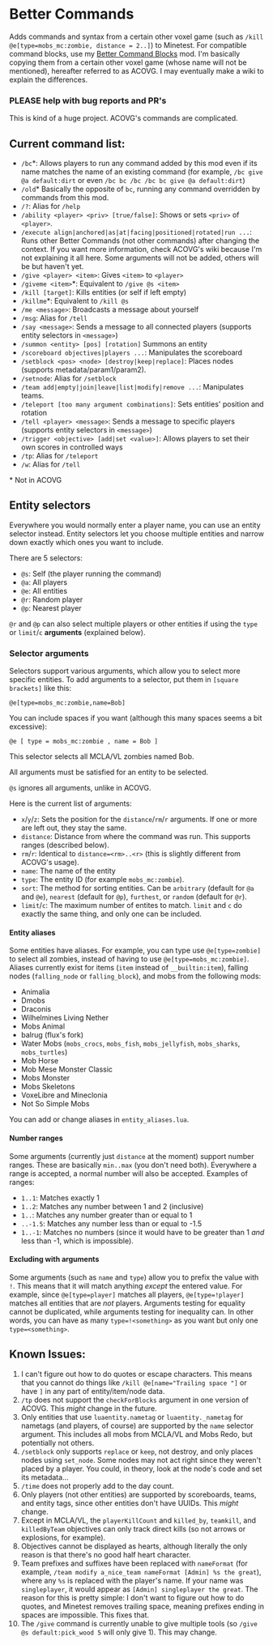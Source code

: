 # Better Commands
Adds commands and syntax from a certain other voxel game (such as `/kill @e[type=mobs_mc:zombie, distance = 2..]`) to Minetest. For compatible command blocks, use my [Better Command Blocks](https://content.minetest.net/packages/ThePython/better_command_blocks/) mod. I'm basically copying them from a certain other voxel game (whose name will not be mentioned), hereafter referred to as ACOVG. I may eventually make a wiki to explain the differences.

### PLEASE help with bug reports and PR's
This is kind of a huge project. ACOVG's commands are complicated.

## Current command list:
* `/bc`\*: Allows players to run any command added by this mod even if its name matches the name of an existing command (for example, `/bc give @a default:dirt` or even `/bc bc /bc /bc bc give @a default:dirt`)
* `/old`\* Basically the opposite of `bc`, running any command overridden by commands from this mod.
* `/?`: Alias for `/help`
* `/ability <player> <priv> [true/false]`: Shows or sets `<priv>` of `<player>`.
* `/execute align|anchored|as|at|facing|positioned|rotated|run ...`: Runs other Better Commands (not other commands) after changing the context. If you want more information, check ACOVG's wiki because I'm not explaining it all here. Some arguments will not be added, others will be but haven't yet.
* `/give <player> <item>`: Gives `<item>` to `<player>`
* `/giveme <item>`\*: Equivalent to `/give @s <item>`
* `/kill [target]`: Kills entities (or self if left empty)
* `/killme`\*: Equivalent to `/kill @s`
* `/me <message>`: Broadcasts a message about yourself
* `/msg`: Alias for `/tell`
* `/say <message>`: Sends a message to all connected players (supports entity selectors in `<message>`)
* `/summon <entity> [pos] [rotation]` Summons an entity
* `/scoreboard objectives|players ...`: Manipulates the scoreboard
* `/setblock <pos> <node> [destroy|keep|replace]`: Places nodes (supports metadata/param1/param2).
* `/setnode`: Alias for `/setblock`
* `/team add|empty|join|leave|list|modify|remove ...`: Manipulates teams.
* `/teleport [too many argument combinations]`: Sets entities' position and rotation
* `/tell <player> <message>`: Sends a message to specific players (supports entity selectors in `<message>`)
* `/trigger <objective> [add|set <value>]`: Allows players to set their own scores in controlled ways
* `/tp`: Alias for `/teleport`
* `/w`: Alias for `/tell`

\* Not in ACOVG

## Entity selectors
Everywhere you would normally enter a player name, you can use an entity selector instead. Entity selectors let you choose multiple entities and narrow down exactly which ones you want to include.

There are 5 selectors:
* `@s`: Self (the player running the command)
* `@a`: All players
* `@e`: All entities
* `@r`: Random player
* `@p`: Nearest player

`@r` and `@p` can also select multiple players or other entities if using the `type` or `limit`/`c` **arguments** (explained below).

### Selector arguments
Selectors support various arguments, which allow you to select more specific entities. To add arguments to a selector, put them in `[square brackets]` like this:
```
@e[type=mobs_mc:zombie,name=Bob]
```
You can include spaces if you want (although this many spaces seems a bit excessive):
```
@e [ type = mobs_mc:zombie , name = Bob ]
```
This selector selects all MCLA/VL zombies named Bob.

All arguments must be satisfied for an entity to be selected.

`@s` ignores all arguments, unlike in ACOVG.

Here is the current list of arguments:
* `x`/`y`/`z`: Sets the position for the `distance`/`rm`/`r` arguments. If one or more are left out, they stay the same.
* `distance`: Distance from where the command was run. This supports ranges (described below).
* `rm`/`r`: Identical to `distance=<rm>..<r>` (this is slightly different from ACOVG's usage).
* `name`: The name of the entity
* `type`: The entity ID (for example `mobs_mc:zombie`).
* `sort`: The method for sorting entities. Can be `arbitrary` (default for `@a` and `@e`), `nearest` (default for `@p`), `furthest`, or `random` (default for `@r`).
* `limit`/`c`: The maximum number of entites to match. `limit` and `c` do exactly the same thing, and only one can be included.

#### Entity aliases
Some entities have aliases. For example, you can type use `@e[type=zombie]` to select all zombies, instead of having to use `@e[type=mobs_mc:zombie]`. Aliases currently exist for items (`item` instead of `__builtin:item`), falling nodes (`falling_node` or `falling_block`), and mobs from the following mods:
* Animalia
* Dmobs
* Draconis
* Wilhelmines Living Nether
* Mobs Animal
* balrug (flux's fork)
* Water Mobs (`mobs_crocs`, `mobs_fish`, `mobs_jellyfish`, `mobs_sharks`, `mobs_turtles`)
* Mob Horse
* Mob Mese Monster Classic
* Mobs Monster
* Mobs Skeletons
* VoxeLibre and Mineclonia
* Not So Simple Mobs

You can add or change aliases in `entity_aliases.lua`.

#### Number ranges
Some arguments (currently just `distance` at the moment) support number ranges. These are basically `min..max` (you don't need both). Everywhere a range is accepted, a normal number will also be accepted.
Examples of ranges:
* `1..1`: Matches exactly 1
* `1..2`: Matches any number between 1 and 2 (inclusive)
* `1..`: Matches any number greater than or equal to 1
* `..-1.5`: Matches any number less than or equal to -1.5
* `1..-1`: Matches no numbers (since it would have to be greater than 1 *and* less than -1, which is impossible).

#### Excluding with arguments
Some arguments (such as `name` and `type`) allow you to prefix the value with `!`. This means that it will match anything *except* the entered value. For example, since `@e[type=player]` matches all players, `@e[type=!player]` matches all entities that are *not* players. Arguments testing for equality cannot be duplicated, while arguments testing for inequality can. In other words, you can have as many `type=!<something>` as you want but only one `type=<something>`.

## Known Issues:
1. I can't figure out how to do quotes or escape characters. This means that you cannot do things like `/kill @e[name="Trailing space "]` or have `]` in any part of entity/item/node data.
2. `/tp` does not support the `checkForBlocks` argument in one version of ACOVG. This *might* change in the future.
3. Only entities that use `luaentity.nametag` or `luaentity._nametag` for nametags (and players, of course) are supported by the `name` selector argument. This includes all mobs from MCLA/VL and Mobs Redo, but potentially not others.
4. `/setblock` only supports `replace` or `keep`, not destroy, and only places nodes using `set_node`. Some nodes may not act right since they weren't placed by a player. You could, in theory, look at the node's code and set its metadata...
5. `/time` does not properly add to the day count.
6. Only players (not other entities) are supported by scoreboards, teams, and entity tags, since other entities don't have UUIDs. This *might* change.
7. Except in MCLA/VL, the `playerKillCount` and `killed_by`, `teamkill`, and `killedByTeam` objectives can only track direct kills (so not arrows or explosions, for example).
8. Objectives cannot be displayed as hearts, although literally the only reason is that there's no good half heart character.
9. Team prefixes and suffixes have been replaced with `nameFormat` (for example, `/team modify a_nice_team nameFormat [Admin] %s the great`), where any `%s` is replaced with the player's name. If your name was `singleplayer`, it would appear as `[Admin] singleplayer the great`. The reason for this is pretty simple: I don't want to figure out how to do quotes, and Minetest removes trailing space, meaning prefixes ending in spaces are impossible. This fixes that.
10. The `/give` command is currently unable to give multiple tools (so `/give @s default:pick_wood 5` will only give 1). This may change.